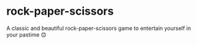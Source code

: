 # rock-paper-scissors
A classic and beautiful rock-paper-scissors game to entertain yourself in your pastime 😊
